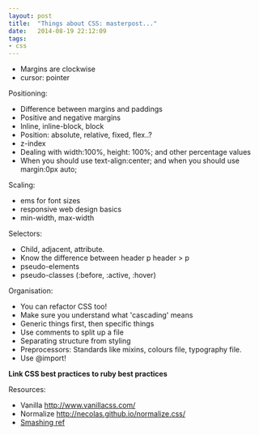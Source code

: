 ```yaml
---
layout: post
title:  "Things about CSS: masterpost..."
date:   2014-08-19 22:12:09
tags:
- css
---
```

* Margins are clockwise
* cursor: pointer

Positioning:

* Difference between margins and paddings
* Positive and negative margins
* Inline, inline-block, block
* Position: absolute, relative, fixed, flex..?
* z-index
* Dealing with width:100%, height: 100%; and other percentage values
* When you should use text-align:center; and when you should use margin:0px auto;

Scaling:

* ems for font sizes
* responsive web design basics
* min-width, max-width

Selectors:

* Child, adjacent, attribute.
* Know the difference between
	header p
	header > p
* pseudo-elements
* pseudo-classes
(:before, :active, :hover)

Organisation:

* You can refactor CSS too!
* Make sure you understand what 'cascading' means
* Generic things first, then specific things
* Use comments to split up a file
* Separating structure from styling
* Preprocessors: Standards like mixins, colours file, typography file.
* Use @import!

**Link CSS best practices to ruby best practices**

Resources:

* Vanilla http://www.vanillacss.com/
* Normalize http://necolas.github.io/normalize.css/
* [Smashing ref][smashing]


[smashing]: http://www.smashingmagazine.com/2007/05/10/70-expert-ideas-for-better-css-coding/


